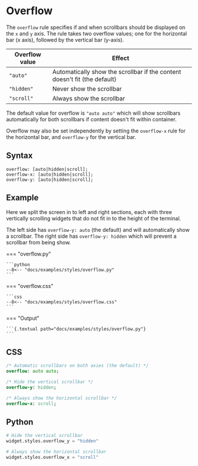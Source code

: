# Overflow

The `overflow` rule specifies if and when scrollbars should be displayed on the `x` and `y` axis. The rule takes two overflow values; one for the horizontal bar (x axis), followed by the vertical bar (y-axis).

| Overflow value | Effect                                                                    |
| -------------- | ------------------------------------------------------------------------- |
| `"auto"`       | Automatically show the scrollbar if the content doesn't fit (the default) |
| `"hidden"`     | Never show the scrollbar                                                  |
| `"scroll"`     | Always show the scrollbar                                                 |

The default value for overflow is `"auto auto"` which will show scrollbars automatically for both scrollbars if content doesn't fit within container.

Overflow may also be set independently by setting the `overflow-x` rule for the horizontal bar, and `overflow-y` for the vertical bar.

## Syntax

```
overflow: [auto|hidden|scroll];
overflow-x: [auto|hidden|scroll];
overflow-y: [auto|hidden|scroll];
```

## Example

Here we split the screen in to left and right sections, each with three vertically scrolling widgets that do not fit in to the height of the terminal.

The left side has `overflow-y: auto` (the default) and will automatically show a scrollbar. The right side has `overflow-y: hidden` which will prevent a scrollbar from being show.

=== "overflow.py"

    ```python
    --8<-- "docs/examples/styles/overflow.py"
    ```

=== "overflow.css"

    ```css
    --8<-- "docs/examples/styles/overflow.css"
    ```

=== "Output"

    ```{.textual path="docs/examples/styles/overflow.py"}
    ```

## CSS

```sass
/* Automatic scrollbars on both axies (the default) */
overflow: auto auto;

/* Hide the vertical scrollbar */
overflow-y: hidden;

/* Always show the horizontal scrollbar */
overflow-x: scroll;
```

## Python

```python
# Hide the vertical scrollbar
widget.styles.overflow_y = "hidden"

# Always show the horizontal scrollbar
widget.styles.overflow_x = "scroll"

```
